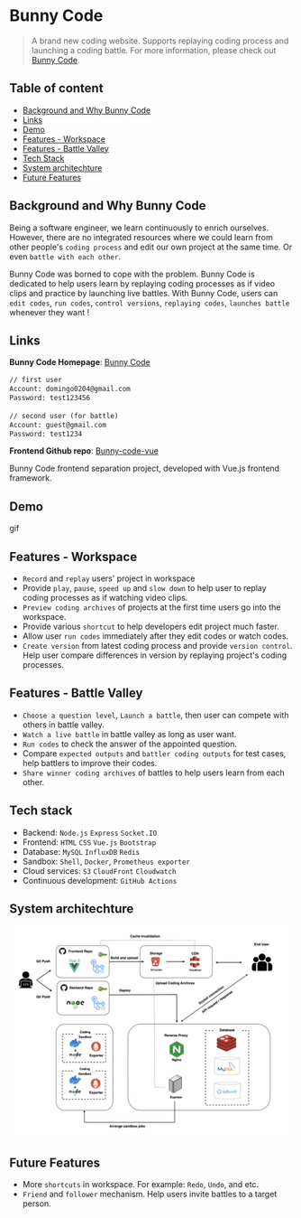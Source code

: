# Bunny Code

> A brand new coding website. Supports replaying coding process and launching a coding battle. For more information, please check out [Bunny Code](https://www.domingoos.store).

## Table of content

- [Background and Why Bunny Code](#background-and-why-bunny-code)
- [Links](#links)
- [Demo](#demo)
- [Features - Workspace](#features---workspace)
- [Features - Battle Valley](#features---battle-valley)
- [Tech Stack](#tech-stack)
- [System architechture](#system-architechture)
- [Future Features](#future-features)

## Background and Why Bunny Code

Being a software engineer, we learn continuously to enrich ourselves. However, there are no integrated resources where we could learn from other people's `coding process` and edit our own project at the same time. Or even `battle with each other`.

Bunny Code was borned to cope with the problem. Bunny Code is dedicated to help users learn by replaying coding processes as if video clips and practice by launching live battles. With Bunny Code, users can `edit codes`, `run codes`, `control versions`, `replaying codes`, `launches battle` whenever they want !

## Links

**Bunny Code Homepage**: [Bunny Code](https://domingoos.store)

```
// first user
Account: domingo0204@gmail.com
Password: test123456

// second user (for battle)
Account: guest@gmail.com
Password: test1234
```

**Frontend Github repo**: [Bunny-code-vue](https://github.com/domingo1021/Bunny-code-vue)

Bunny Code frontend separation project, developed with Vue.js frontend framework.

## Demo

gif

## Features - Workspace

- `Record` and `replay` users' project in workspace
- Provide `play`, `pause`, `speed up` and `slow down` to help user to replay coding processes as if watching video clips.
- `Preview coding archives` of projects at the first time users go into the workspace.
- Provide various `shortcut` to help developers edit project much faster.
- Allow user `run codes` immediately after they edit codes or watch codes.
- `Create version` from latest coding process and provide `version control`. Help user compare differences in version by replaying project's coding processes.

## Features - Battle Valley

- `Choose a question level`, `Launch a battle`, then user can compete with others in battle valley.
- `Watch a live battle` in battle valley as long as user want.
- `Run codes` to check the answer of the appointed question.
- Compare `expected outputs` and `battler coding outputs` for test cases, help battlers to improve their codes.
- `Share winner coding archives` of battles to help users learn from each other.

## Tech stack

- Backend: `Node.js` `Express` `Socket.IO`
- Frontend: `HTML` `CSS` `Vue.js` `Bootstrap`
- Database: `MySQL` `InfluxDB` `Redis`
- Sandbox: `Shell`, `Docker`, `Prometheus exporter`
- Cloud services: `S3` `CloudFront` `Cloudwatch`
- Continuous development: `GitHub Actions`

## System architechture

![System architecture](./Archives//System_architecture.png)

## Future Features

- More `shortcuts` in workspace. For example: `Redo`, `Undo`, and etc.
- `Friend` and `follower` mechanism. Help users invite battles to a target person.

